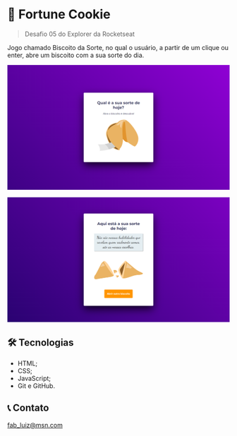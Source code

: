 # 🥠 Fortune Cookie

> Desafio 05 do Explorer da Rocketseat

Jogo chamado Biscoito da Sorte, no qual o usuário, a partir de um clique ou enter, abre um biscoito com a sua sorte do dia.

![Projeto "Fortune Cookie"](./assets/screen1.png)

![Projeto "Fortune Cookie"](./assets/screen2.png)

## 🛠️ Tecnologias
- HTML;
- CSS;
- JavaScript;
- Git e GitHub.

## 📞 Contato
fab_luiz@msn.com
